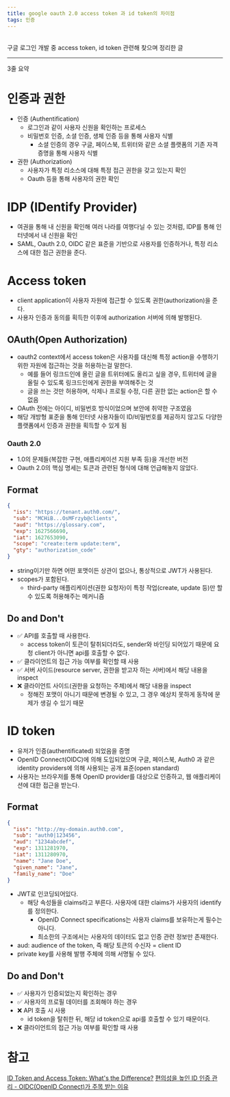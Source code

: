```yaml
---
title: google oauth 2.0 access token 과 id token의 차이점
tags: 인증
---
```


<br/>
구글 로그인 개발 중 access token, id token 관련해 찾으며 정리한 글 <br/>
<!--more-->

---

3줄 요약

# 인증과 권한
- 인증 (Authentification)
  - 로그인과 같이 사용자 신원을 확인하는 프로세스
  - 비밀번호 인증, 소셜 인증, 생체 인증 등을 통해 사용자 식별
    - 소셜 인증의 경우 구글, 페이스북, 트위터와 같은 소셜 플랫폼의 기존 자격 증명을 통해 사용자 식별
- 권한 (Authorization)
  - 사용자가 특정 리소스에 대해 특정 접근 권한을 갖고 있는지 확인
  - Oauth 등을 통해 사용자의 권한 확인

# IDP (IDentify Provider)
- 여권을 통해 내 신원을 확인해 여러 나라를 여행다닐 수 있는 것처럼, IDP를 통해 인터넷에서 내 신원을 확인
- SAML, Oauth 2.0, OIDC 같은 표준을 기반으로 사용자를 인증하거나, 특정 리소스에 대한 접근 권한을 준다.

# Access token
- client application이 사용자 자원에 접근할 수 있도록 권한(authorization)을 준다.
- 사용자 인증과 동의를 획득한 이후에 authorization 서버에 의해 발행된다.

## OAuth(Open Authorization)
- oauth2 context에서 access token은 사용자를 대신해 특정 action을 수행하기 위한 자원에 접근하는 것을 허용하는걸 말한다.
  - 예를 들어 링크드인에 올린 글을 트위터에도 올리고 싶을 경우, 트위터에 글을 올릴 수 있도록 링크드인에게 권한을 부여해주는 것
  - 글을 쓰는 것만 허용하며, 삭제나 프로필 수정, 다른 권한 없는 action은 할 수 없음
- OAuth 전에는 아이디, 비밀번호 방식이었으며 보안에 취약한 구조였음
- 해당 개방형 표준을 통해 인터넷 사용자들이 ID/비밀번호를 제공하지 않고도 다양한 플랫폼에서 인증과 권한을 획득할 수 있게 됨

### Oauth 2.0
- 1.0의 문제들(복잡한 구현, 애플리케이션 지원 부족 등)을 개선한 버전
- Oauth 2.0의 핵심 명세는 토큰과 관련된 형식에 대해 언급해놓지 않았다.

## Format
```json
{
  "iss": "https://tenant.auth0.com/",
  "sub": "MCHiB...OsMFrzyb@clients",
  "aud": "https://glossary.com",
  "exp": 1627566690,
  "iat": 1627653090,
  "scope": "create:term update:term",
  "gty": "authorization_code"
}
```
- string이기만 하면 어떤 포맷이든 상관이 없으나, 통상적으로 JWT가 사용된다.
- scopes가 포함된다.
  - third-party 애플리케이션(권한 요청자)이 특정 작업(create, update 등)만 할 수 있도록 허용해주는 메커니즘

## Do and Don't
- ✅ API를 호출할 때 사용한다.
  -  access token이 토큰이 탈취되더라도, sender와 바인딩 되어있기 때문에 요청 client가 아니면 api를 호출할 수 없다.
- ✅ 클라이언트의 접근 가능 여부를 확인할 때 사용
- ✅ 서버 사이드(resource server, 권한을 받고자 하는 서버)에서 해당 내용을 inspect
- ❌ 클라이언트 사이드(권한을 요청하는 주체)에서 해당 내용을 inspect
  - 정해진 포맷이 아니기 때문에 변경될 수 있고, 그 경우 예상치 못하게 동작에 문제가 생길 수 있기 때문

# ID token
- 유저가 인증(authentificated) 되었음을 증명
- OpenID Connect(OIDC)에 의해 도입되었으며 구글, 페이스북, Auth0 과 같은 identity providers에 의해 사용되는 공개 표준(open standard)
- 사용자는 브라우저를 통해 OpenID provider를 대상으로 인증하고, 웹 애플리케이션에 대한 접근을 받는다.


## Format
```json
{
  "iss": "http://my-domain.auth0.com",
  "sub": "auth0|123456",
  "aud": "1234abcdef",
  "exp": 1311281970,
  "iat": 1311280970,
  "name": "Jane Doe",
  "given_name": "Jane",
  "family_name": "Doe"
}
```
- JWT로 인코딩되어있다.
  - 해당 속성들을 claims라고 부른다. 사용자에 대한 claims가 사용자의 identify를 정의한다.
    - OpenID Connect specifications는 사용자 claims를 보유하는게 필수는 아니다.
    - 최소한의 구조에서는 사용자의 데이터도 없고 인증 관련 정보만 존재한다.
- aud: audience of the token, 즉 해당 토큰의 수신자 = client ID
- private key를 사용해 발행 주체에 의해 서명될 수 있다.

## Do and Don't
- ✅ 사용자가 인증되었는지 확인하는 경우
- ✅ 사용자의 프로필 데이터를 조회해야 하는 경우
- ❌ API 호출 시 사용
  -  id token을 탈취한 뒤, 해당 id token으로 api를 호출할 수 있기 때문이다.
- ❌ 클라이언트의 접근 가능 여부를 확인할 때 사용


# 참고
[ID Token and Access Token: What's the Difference?](https://auth0.com/blog/id-token-access-token-what-is-the-difference/)
[편의성을 높인 ID 인증 관리 - OIDC(OpenID Connect)가 주목 받는 이유](https://www.samsungsds.com/kr/insights/oidc.html)
